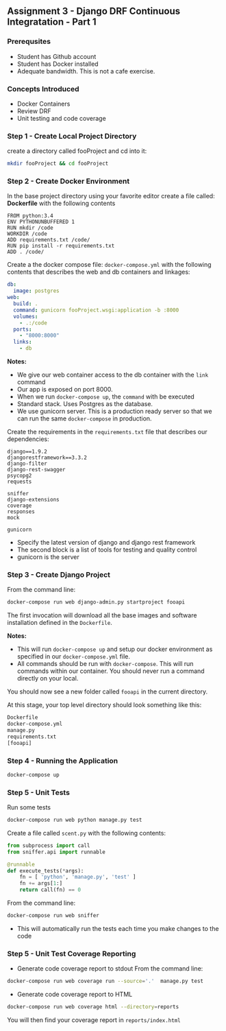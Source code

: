 ## Assignment 3 - Django DRF Continuous Integratation - Part 1

### Prerequsites
- Student has Github account
- Student has Docker installed
- Adequate bandwidth. This is not a cafe exercise.

### Concepts Introduced
- Docker Containers
- Review DRF
- Unit testing and code coverage

### Step 1 - Create Local Project Directory
create a directory called fooProject and cd into it:
```bash
mkdir fooProject && cd fooProject
```

### Step 2 - Create Docker Environment

In the base project directory using your favorite editor create a file called: **Dockerfile** with the following contents

```
FROM python:3.4
ENV PYTHONUNBUFFERED 1
RUN mkdir /code
WORKDIR /code
ADD requirements.txt /code/
RUN pip install -r requirements.txt
ADD . /code/
```

Create a the docker compose file: `docker-compose.yml` with the following contents that describes the web and db containers and linkages:

```yaml
db:
  image: postgres
web:
  build: .
  command: gunicorn fooProject.wsgi:application -b :8000
  volumes:
    - .:/code
  ports:
    - "8000:8000"
  links:
    - db
```

**Notes:**

* We give our web container access to the db container with the `link` command
* Our app is exposed on port 8000.
* When we run `docker-compose up`, the `command` with be executed
* Standard stack. Uses Postgres as the database.
* We use gunicorn server. This is a production ready server so that we can run the same `docker-compose` in production.

Create the requirements in the `requirements.txt` file that describes our dependencies:

```
django==1.9.2
djangorestframework==3.3.2
django-filter
django-rest-swagger
psycopg2
requests

sniffer
django-extensions
coverage
responses
mock

gunicorn

```
* Specify the latest version of django and django rest framework
* The second block is a list of tools for testing and quality control
* gunicorn is the server

### Step 3 - Create Django Project

From the command line:

```bash
docker-compose run web django-admin.py startproject fooapi
```

The first invocation will download all the base images and software installation defined in the `Dockerfile`.

**Notes:**

* This will run `docker-compose up` and setup our docker environment as specified in our `docker-compose.yml` file.
* All commands should be run with `docker-compose`. This will run commands within our container. You should never run a command directly on your local.

You should now see a new folder called `fooapi` in the current directory.

At this stage, your top level directory should look something like this:

```bash
Dockerfile
docker-compose.yml
manage.py
requirements.txt
[fooapi]
```
### Step 4 - Running the Application

```bash
docker-compose up
```
### Step 5 - Unit Tests

Run some tests
```bash
docker-compose run web python manage.py test
```

Create a file called `scent.py` with the following contents:

```python
from subprocess import call
from sniffer.api import runnable

@runnable
def execute_tests(*args):
    fn = [ 'python', 'manage.py', 'test' ]
    fn += args[1:]
    return call(fn) == 0
```

From the command line:

```bash
docker-compose run web sniffer
```
* This will automatically run the tests each time you make changes to the code

### Step 5 - Unit Test Coverage Reporting

* Generate code coverage report to stdout
From the command line:

```bash
docker-compose run web coverage run --source='.'  manage.py test
```
* Generate code coverage report to HTML

```bash
docker-compose run web coverage html --directory=reports
```
You will then find your coverage report in `reports/index.html`
